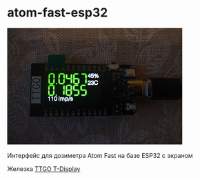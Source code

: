 # atom-fast-esp32

![images/atom-ttgo.jpg](images/atom-ttgo.jpg)

Интерфейс для дозиметра Atom Fast на базе ESP32 с экраном

Железка [TTGO T-Display](https://github.com/Xinyuan-LilyGO/TTGO-T-Display)